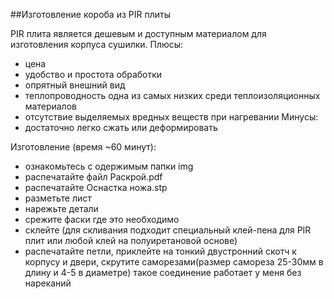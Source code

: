 ##Изготовление короба из PIR плиты

PIR плита является дешевым и доступным материалом для изготовления корпуса сушилки. 
Плюсы:
- цена
- удобство и простота обработки
- опрятный внешний вид
- теплопроводность одна из самых низких среди теплоизоляционных материалов
- отсутствие выделяемых вредных веществ при нагревании
Минусы:
- достаточно легко сжать или деформировать 

Изготовление (время ~60 минут):
- ознакомьтесь с одержимым папки img
- распечатайте файл Раскрой.pdf
- распечатайте Оснастка ножа.stp 
- разметьте лист
- нарежьте детали
- срежите фаски где это необходимо
- склейте (для скливания подходит специальный клей-пена для PIR плит или любой клей на полуиретановой основе)
- распечатайте петли, приклейте на тонкий двустронний скотч к корпусу и двери, скрутите саморезами(размер самореза 25-30мм в длину и 4-5 в диаметре) такое соединение работает у меня без нареканий
